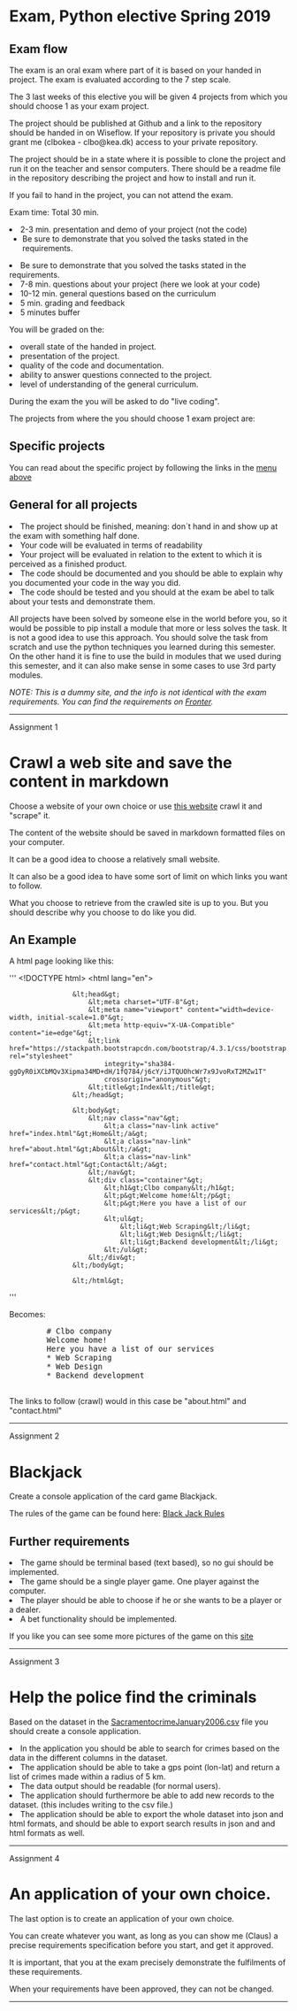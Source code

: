 <h1>Exam, Python elective Spring 2019</h1>
<h2>Exam flow</h2>
<p>The exam is an oral exam where part of it is based on your handed in project. The exam is evaluated according to the
            7 step scale.</p>
<p>The 3 last weeks of this elective you will be given 4 projects from which you should choose 1 as your exam
            project.</p>
<p>The project should be published at Github and a link to the repository should be handed in on Wiseflow. If
            your repository is private you should grant me (clbokea - clbo@kea.dk) access to your private repository.
        </p>
<p>The project should be in a state where it is possible to clone the project and run it on the teacher and
            sensor computers. There should be a readme file in the repository describing the project and how to install
            and run it.
        </p>
<p>If you fail to hand in the project, you can not attend the exam.
        </p>
<p>Exam time: Total 30 min.</p>
<li>2-3 min. presentation and demo of your project (not the code)
                <ul>
<li>Be sure to demonstrate that you solved the tasks stated in the requirements.</li>
</ul>
</li>
<li>Be sure to demonstrate that you solved the tasks stated in the requirements.</li>
<li>7-8 min. questions about your project (here we look at your code)</li>
<li>10-12 min. general questions based on the curriculum</li>
<li>5 min. grading and feedback</li>
<li>5 minutes buffer</li>
<p>You will be graded on the:</p>
<li>overall state of the handed in project.</li>
<li>presentation of the project.</li>
<li>quality of the code and documentation.</li>
<li>ability to answer questions connected to the project.</li>
<li>level of understanding of the general curriculum.</li>
<p>During the exam the you will be asked to do "live coding".</p>
<p>The projects from where the you should choose 1 exam project are:</p>
<h2>Specific projects</h2>
<p>You can read about the specific project by following the links in the <a href="#menu">menu above</a></p>
<h2>General for all projects</h2>
<li>The project should be finished, meaning: don´t hand in and show up at the exam with something half done.
            </li>
<li>Your code will be evaluated in terms of readability</li>
<li>Your project will be evaluated in relation to the extent to which it is perceived as a finished product.
            </li>
<li>The code should be documented and you should be able to explain why you documented your code in the way
                you
                did.</li>
<li>The code should be tested and you should at the exam be abel to talk about your tests and demonstrate
                them.</li>
<p> All projects have been solved by someone else in the world before you, so it would be possible to pip
            install a
            module that more or less solves the task. It is not a good idea to use this approach. You should solve the
            task from scratch and use the python techniques you learned during this semester.
            On the other hand it is fine to use the build in modules that we used during this semester, and it can also make sense in some cases to use 3rd party modules.</p>
<p class="btn btn-danger"><em>NOTE: This is a dummy site, and the info is not identical with the exam
                requirements. You can find the requirements on <a href="https://fronter.com/kea/index.phtml">Fronter</a>.</em></p>
<hr>
<div class="lead">Assignment 1</div>
<h1>Crawl a web site and save the content in markdown</h1>
<p>Choose a website of your own choice or use <a href="https://clbokea.github.io/exam/index.html">this website</a>
            crawl it and "scrape" it.</p>
<p>The content of the website should be saved in markdown formatted files on your computer.</p>
<p>It can be a good idea to choose a relatively small website.</p>
<p>It can also be a good idea to have some sort of limit on which links you want to follow.
        </p>
<p>What you choose to retrieve from the crawled site is up to you. But you should describe why you choose to do
            like you did.</p>
<h2>An Example</h2>
<p>A html page looking like this:</p>
'''
                    &lt;!DOCTYPE html&gt;
                    &lt;html lang="en"&gt;
            
                    &lt;head&gt;
                        &lt;meta charset="UTF-8"&gt;
                        &lt;meta name="viewport" content="width=device-width, initial-scale=1.0"&gt;
                        &lt;meta http-equiv="X-UA-Compatible" content="ie=edge"&gt;
                        &lt;link href="https://stackpath.bootstrapcdn.com/bootstrap/4.3.1/css/bootstrap.min.css" rel="stylesheet"
                            integrity="sha384-ggOyR0iXCbMQv3Xipma34MD+dH/1fQ784/j6cY/iJTQUOhcWr7x9JvoRxT2MZw1T"
                            crossorigin="anonymous"&gt;
                        &lt;title&gt;Index&lt;/title&gt;
                    &lt;/head&gt;
            
                    &lt;body&gt;
                        &lt;nav class="nav"&gt;
                            &lt;a class="nav-link active" href="index.html"&gt;Home&lt;/a&gt;
                            &lt;a class="nav-link" href="about.html"&gt;About&lt;/a&gt;
                            &lt;a class="nav-link" href="contact.html"&gt;Contact&lt;/a&gt;
                        &lt;/nav&gt;
                        &lt;div class="container"&gt;
                            &lt;h1&gt;Clbo company&lt;/h1&gt;
                            &lt;p&gt;Welcome home!&lt;/p&gt;
                            &lt;p&gt;Here you have a list of our services&lt;/p&gt;
                            &lt;ul&gt;
                                &lt;li&gt;Web Scraping&lt;/li&gt;
                                &lt;li&gt;Web Design&lt;/li&gt;
                                &lt;li&gt;Backend development&lt;/li&gt;
                            &lt;/ul&gt;
                        &lt;/div&gt;
                    &lt;/body&gt;
            
                    &lt;/html&gt;
'''
<p>Becomes:</p>
<pre>
        # Clbo company
        Welcome home!
        Here you have a list of our services
        * Web Scraping
        * Web Design
        * Backend development
        </pre>
<p>The links to follow (crawl) would in this case be "about.html" and "contact.html"</p>
<hr>
<p class="lead">Assignment 2</p>
<h1>Blackjack</h1>
<p class="lead">Create a console application of the card game Blackjack.</p>
<p>The rules of the game can be found here: <a href="https://en.wikipedia.org/wiki/Blackjack">Black Jack Rules</a></p>
<h2>Further requirements</h2>
<li>The game should be terminal based (text based), so no gui should be implemented.</li>
<li>The game should be a single player game. One player against the computer.</li>
<li>The player should be able to choose if he or she wants to be a player or a dealer.</li>
<li>A bet functionality should be implemented.</li>
<p>If you like you can see some more pictures of the game on this <a href="black_jack_pics.html">site</a></p>
<hr>
<p class="lead">Assignment 3</p>
<h1>Help the police find the criminals</h1>
<p class="lead">Based on the dataset in the <a href="https://github.com/python-elective-1-spring-2019/exam/blob/master/assignments/src/SacramentocrimeJanuary2006.csv">SacramentocrimeJanuary2006.csv</a>
            file you should create a console application. </p>
<li>In the application you should be able to search for crimes based on the data in the different columns in
                the dataset.</li>
<li>The application should be able to take a gps point (lon-lat) and return a list of crimes made within a
                radius of 5 km.</li>
<li>The data output should be readable (for normal users).</li>
<li>The application should furthermore be able to add new records to the dataset. (this includes writing to
                the csv file.)</li>
<li>The application should be able to export the whole dataset into json and html formats, and should be
                able to export search results in json and and html formats as well. </li>
<hr>
<p class="lead">Assignment 4</p>
<h1>An application of your own choice.</h1>
<p>The last option is to create an application of your own choice.</p>
<p>You can create whatever you want, as long as you can show me (Claus) a precise requirements specification
            before you start, and get it approved.</p>
<p>It is important, that you at the exam precisely demonstrate the fulfilments of these requirements. </p>
<p>When your requirements have been approved, they can not be changed.</p>
<hr>
